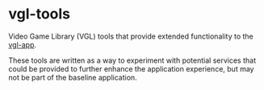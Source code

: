 # vgl-tools
Video Game Library (VGL) tools that provide extended functionality to the [vgl-app](https://github.com/cocobokostudios/videogamelibrary).

These tools are written as a way to experiment with potential services that could be provided to further enhance the application experience, but may not be part of the baseline application.